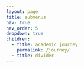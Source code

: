 ```yaml
---
layout: page
title: submenus
nav: true
nav_order: 5
dropdown: true
children:
  - title: academic journey
    permalink: /journey/
  - title: divider
---
```

